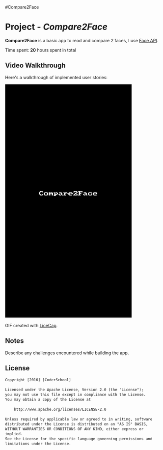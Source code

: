 #Compare2Face
# Project  - *Compare2Face*

**Compare2Face** is a basic app to read and compare 2 faces, I use  [Face API](https://www.microsoft.com/cognitive-services/en-us/face-api).

Time spent: **20** hours spent in total


## Video Walkthrough

Here's a walkthrough of implemented user stories:

<img src='https://github.com/ngoccuong11789/Compare2Face/blob/master/WalkThrough.gif' title='Video Walkthrough' width='' alt='Video Walkthrough' />

GIF created with [LiceCap](http://www.cockos.com/licecap/).

## Notes

Describe any challenges encountered while building the app.

## License

    Copyright [2016] [CoderSchool]

    Licensed under the Apache License, Version 2.0 (the "License");
    you may not use this file except in compliance with the License.
    You may obtain a copy of the License at

        http://www.apache.org/licenses/LICENSE-2.0

    Unless required by applicable law or agreed to in writing, software
    distributed under the License is distributed on an "AS IS" BASIS,
    WITHOUT WARRANTIES OR CONDITIONS OF ANY KIND, either express or implied.
    See the License for the specific language governing permissions and
    limitations under the License.

